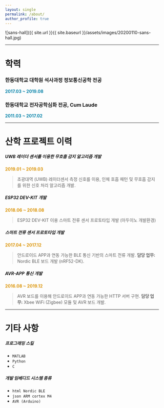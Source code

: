 ```yaml
---
layout: single
permalink: /about/
author_profile: true
---
```


![sans-hall]({{ site.url }}{{ site.baseurl }}/assets/images/20200110-sans-hall.jpg)

---

# 학력

### 한동대학교 대학원 석사과정 정보통신공학 전공
<span style="color:#0582a8"><b>2017.03 ~ 2019.08</b></span>

### 한동대학교 전자공학심화 전공, Cum Laude
<span style="color:#0582a8"><b>2011.03 ~ 2017.02</b></span>

---

# 산학 프로젝트 이력

##### UWB 레이더 센서를 이용한 무호흡 감지 알고리즘 개발
<span style="color:#db950a"><b>2019.01 ~ 2019.03</b></span>
> 초광대역 (UWB) 레이더센서 측정 신호를 이용, 인체 호흡 패턴 및 무호흡 감지를 위한 신호 처리 알고리즘 개발.


##### ESP32 DEV-KIT 개발
<span style="color:#db950a"><b>2018.06 ~ 2018.08</b></span>
> ESP32 DEV-KIT 이용 스마트 전류 센서 프로토타입 개발 (아두이노 개발환경)


##### 스마트 전류 센서 프로토타입 개발
<span style="color:#db950a"><b>2017.04 ~ 2017.12</b></span>
> 안드로이드 APP과 연동 가능한 BLE 통신 기반의 스마트 전류 개발. **담당 업무:** Nordic BLE 보드 개발 (nRF52-DK).


##### AVR-APP 통신 개발
<span style="color:#db950a"><b>2016.08 ~ 2019.12</b></span>
> AVR 보드를 이용해 안드로이드 APP과 연동 가능한 HTTP 서버 구현. **담당 업무:** Xbee WiFi (Zigbee) 모듈 및 AVR 보드 개발.

---

# 기타 사항

##### 프로그래밍 스킬
* `MATLAB`
* `Python`
* `C`

##### 개발 임베디드 시스템 종류
* `html Nordic BLE `
* `json ARM cortex M4 `
* `AVR (Arduino)`